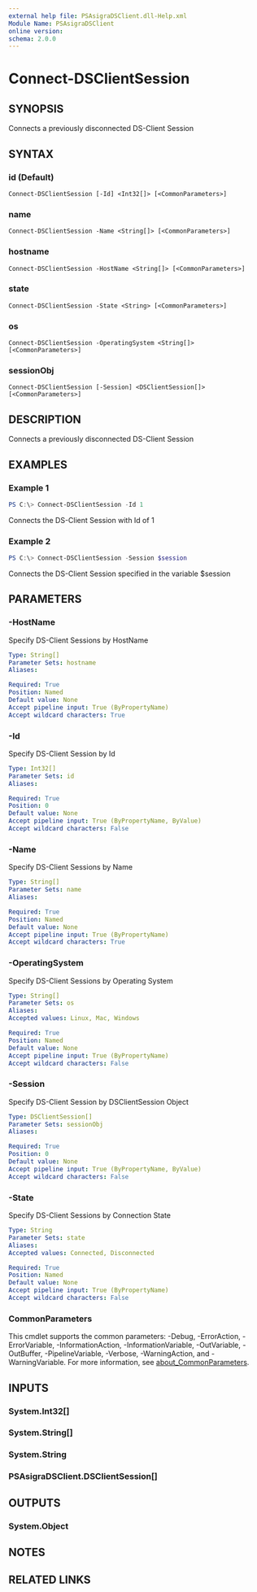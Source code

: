 ```yaml
---
external help file: PSAsigraDSClient.dll-Help.xml
Module Name: PSAsigraDSClient
online version:
schema: 2.0.0
---
```


# Connect-DSClientSession

## SYNOPSIS
Connects a previously disconnected DS-Client Session

## SYNTAX

### id (Default)
```
Connect-DSClientSession [-Id] <Int32[]> [<CommonParameters>]
```

### name
```
Connect-DSClientSession -Name <String[]> [<CommonParameters>]
```

### hostname
```
Connect-DSClientSession -HostName <String[]> [<CommonParameters>]
```

### state
```
Connect-DSClientSession -State <String> [<CommonParameters>]
```

### os
```
Connect-DSClientSession -OperatingSystem <String[]> [<CommonParameters>]
```

### sessionObj
```
Connect-DSClientSession [-Session] <DSClientSession[]> [<CommonParameters>]
```

## DESCRIPTION
Connects a previously disconnected DS-Client Session

## EXAMPLES

### Example 1
```powershell
PS C:\> Connect-DSClientSession -Id 1
```

Connects the DS-Client Session with Id of 1

### Example 2
```powershell
PS C:\> Connect-DSClientSession -Session $session
```

Connects the DS-Client Session specified in the variable $session

## PARAMETERS

### -HostName
Specify DS-Client Sessions by HostName

```yaml
Type: String[]
Parameter Sets: hostname
Aliases:

Required: True
Position: Named
Default value: None
Accept pipeline input: True (ByPropertyName)
Accept wildcard characters: True
```

### -Id
Specify DS-Client Session by Id

```yaml
Type: Int32[]
Parameter Sets: id
Aliases:

Required: True
Position: 0
Default value: None
Accept pipeline input: True (ByPropertyName, ByValue)
Accept wildcard characters: False
```

### -Name
Specify DS-Client Sessions by Name

```yaml
Type: String[]
Parameter Sets: name
Aliases:

Required: True
Position: Named
Default value: None
Accept pipeline input: True (ByPropertyName)
Accept wildcard characters: True
```

### -OperatingSystem
Specify DS-Client Sessions by Operating System

```yaml
Type: String[]
Parameter Sets: os
Aliases:
Accepted values: Linux, Mac, Windows

Required: True
Position: Named
Default value: None
Accept pipeline input: True (ByPropertyName)
Accept wildcard characters: False
```

### -Session
Specify DS-Client Session by DSClientSession Object

```yaml
Type: DSClientSession[]
Parameter Sets: sessionObj
Aliases:

Required: True
Position: 0
Default value: None
Accept pipeline input: True (ByPropertyName, ByValue)
Accept wildcard characters: False
```

### -State
Specify DS-Client Sessions by Connection State

```yaml
Type: String
Parameter Sets: state
Aliases:
Accepted values: Connected, Disconnected

Required: True
Position: Named
Default value: None
Accept pipeline input: True (ByPropertyName)
Accept wildcard characters: False
```

### CommonParameters
This cmdlet supports the common parameters: -Debug, -ErrorAction, -ErrorVariable, -InformationAction, -InformationVariable, -OutVariable, -OutBuffer, -PipelineVariable, -Verbose, -WarningAction, and -WarningVariable. For more information, see [about_CommonParameters](http://go.microsoft.com/fwlink/?LinkID=113216).

## INPUTS

### System.Int32[]

### System.String[]

### System.String

### PSAsigraDSClient.DSClientSession[]

## OUTPUTS

### System.Object
## NOTES

## RELATED LINKS
